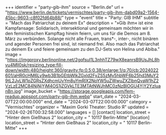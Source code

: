 +++
identifier = "party-gib-ihm"
source = "Berlin.de"
url = "https://www.berlin.de/tickets/vermischtes/party-gib-ihm-dabd09a2-1564-45bc-9603-c8f02fd64b88/"
type = "event"
title = "Party: GIB IHM"
subtitle = "Mach das Patriarchat zu deinem Ex"
description = "»Gib ihm« ist eine Kampfansage: Solidarisch, intersektional und gemeinsam möchten wir in den feministischen Kampftag hinein feiern, um uns für die Demos am 8. März zu verbünden. Solange nicht alle Frauen, trans*-, inter-, nicht binären und agender Personen frei sind, ist niemand frei. Also mach das Patriarchat zu deinem Ex und feiere gemeinsam zu den DJ-Sets von Helina und Abiba."
image = "https://imgproxy.berlinonline.net/2gqfsuI1L3nhhTZ79wX8eanrsB9UsJhL8hvu4Mll0sk/resizing_type:fill-down/width:480/height:360/gravity:fp:0.5:0.38/enlarge:1/q:70/cb:2024022601/aHR0cHM6Ly9wb3B1bGEtbWlkZGxld2FyZS5zMy5hbWF6b25hd3MuY29tL2JvLW1pZGRsZXdhcmUvYm8uYmRlX2NoYW5uZWwuZXZlbnQvaW1hZ2VzLzE2MC84NjNjYjM4OS1jZGVkLTE3MTAtNWJhMC0zNzBlOGU4YjY2YzIuanBn.jpg"
image_bucket = "https://storage.googleapis.com/fem-readup.appspot.com/party-gib-ihm.webp"
start_date = "2024-03-07T22:00:00.000"
end_date = "2024-03-07T22:00:00.000"
category = "Vermischtes"
organizer = "Maxim Gorki Theater: Studio Я"
updated = "2024-02-26T00:32:58.000"
languages = []
[contact]
location_street = "Hinter dem Gießhaus 2"
location_city = " 10117 Berlin-Mitte"
[location]
location_street = "Hinter dem Gießhaus 2"
location_city = " 10117 Berlin-Mitte"
+++